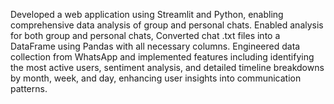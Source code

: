 Developed a web application using Streamlit and Python, enabling comprehensive data analysis of group and personal chats.
Enabled analysis for both group and personal chats, Converted chat .txt files into a DataFrame using Pandas with all necessary columns.
Engineered data collection from WhatsApp and implemented features including identifying the most active users, sentiment analysis, and detailed timeline breakdowns by month, week, and day, enhancing user insights into communication patterns.

